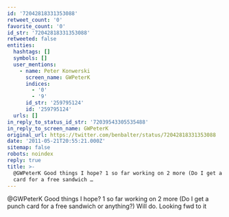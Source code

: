 ```yaml
---
id: '72042818331353088'
retweet_count: '0'
favorite_count: '0'
id_str: '72042818331353088'
retweeted: false
entities:
  hashtags: []
  symbols: []
  user_mentions:
    - name: Peter Konwerski
      screen_name: GWPeterK
      indices:
        - '0'
        - '9'
      id_str: '259795124'
      id: '259795124'
  urls: []
in_reply_to_status_id_str: '72039543305535488'
in_reply_to_screen_name: GWPeterK
original_url: https://twitter.com/benbalter/status/72042818331353088
date: '2011-05-21T20:55:21.000Z'
sitemap: false
robots: noindex
reply: true
title: >-
  @GWPeterK Good things I hope? 1 so far working on 2 more (Do I get a punch
  card for a free sandwich …
---
```


@GWPeterK Good things I hope? 1 so far working on 2 more (Do I get a punch card for a free sandwich or anything?) Will do. Looking fwd to it